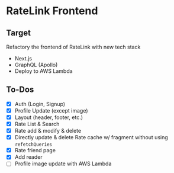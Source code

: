 # RateLink Frontend

## Target

Refactory the frontend of RateLink with new tech stack

- Next.js
- GraphQL (Apollo)
- Deploy to AWS Lambda

## To-Dos

- [x] Auth (Login, Signup)
- [x] Profile Update (except image)
- [x] Layout (header, footer, etc.)
- [x] Rate List & Search
- [x] Rate add & modify & delete
- [x] Directly update & delete Rate cache w/ fragment without using `refetchQueries`
- [x] Rate friend page
- [x] Add reader
- [ ] Profile image update with AWS Lambda
